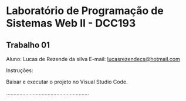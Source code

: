 # Laboratório de Programação de Sistemas Web II - DCC193

## Trabalho 01

Aluno: Lucas de Rezende da silva
E-mail: lucasrezendecs@hotmail.com

Instruções:

Baixar e executar o projeto no Visual Studio Code.

........................................................
